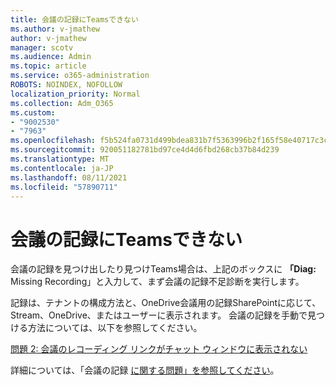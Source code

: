 ```yaml
---
title: 会議の記録にTeamsできない
ms.author: v-jmathew
author: v-jmathew
manager: scotv
ms.audience: Admin
ms.topic: article
ms.service: o365-administration
ROBOTS: NOINDEX, NOFOLLOW
localization_priority: Normal
ms.collection: Adm_O365
ms.custom:
- "9002530"
- "7963"
ms.openlocfilehash: f5b524fa0731d499bdea831b7f5363996b2f165f58e40717c3ca8a22dc264397
ms.sourcegitcommit: 920051182781bd97ce4d4d6fbd268cb37b84d239
ms.translationtype: MT
ms.contentlocale: ja-JP
ms.lasthandoff: 08/11/2021
ms.locfileid: "57890711"
---
```

# <a name="cant-find-the-teams-meeting-recording"></a>会議の記録にTeamsできない

会議の記録を見つけ出したり見つけTeams場合は、上記のボックスに **「Diag:** Missing Recording」と入力して、まず会議の記録不足診断を実行します。 

記録は、テナントの構成方法と、OneDrive会議用の記録SharePointに応じて、Stream、OneDrive、またはユーザーに表示されます。 会議の記録を手動で見つける方法については、以下を参照してください。 

[問題 2: 会議のレコーディング リンクがチャット ウィンドウに表示されない](https://docs.microsoft.com/microsoftteams/troubleshoot/meetings/troubleshoot-meeting-recording-issues#issue-2-the-meeting-recording-link-isnt-visible-in-a-chat-window)

詳細については、「会議の記録 [に関する問題」を参照してください](https://docs.microsoft.com/microsoftteams/troubleshoot/meetings/troubleshoot-meeting-recording-issues)。
